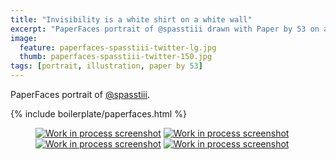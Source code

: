 ```yaml
---
title: "Invisibility is a white shirt on a white wall"
excerpt: "PaperFaces portrait of @spasstiii drawn with Paper by 53 on an iPad."
image: 
  feature: paperfaces-spasstiii-twitter-lg.jpg
  thumb: paperfaces-spasstiii-twitter-150.jpg
tags: [portrait, illustration, paper by 53]
---
```


PaperFaces portrait of [@spasstiii](http://twitter.com/spasstiii).

{% include boilerplate/paperfaces.html %}

<figure class="half">
	<a href="{{ site.url }}/images/paperfaces-spasstiii-process-1-lg.jpg"><img src="{{ site.url }}/images/paperfaces-spasstiii-process-1-600.jpg" alt="Work in process screenshot"></a>
	<a href="{{ site.url }}/images/paperfaces-spasstiii-process-2-lg.jpg"><img src="{{ site.url }}/images/paperfaces-spasstiii-process-2-600.jpg" alt="Work in process screenshot"></a>
	<a href="{{ site.url }}/images/paperfaces-spasstiii-process-3-lg.jpg"><img src="{{ site.url }}/images/paperfaces-spasstiii-process-3-600.jpg" alt="Work in process screenshot"></a>
	<a href="{{ site.url }}/images/paperfaces-spasstiii-process-4-lg.jpg"><img src="{{ site.url }}/images/paperfaces-spasstiii-process-4-600.jpg" alt="Work in process screenshot"></a>
</figure>